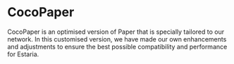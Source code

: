 # CocoPaper

CocoPaper is an optimised version of Paper that is specially tailored to our network. In this customised version, we have made our own enhancements and adjustments to ensure the best possible compatibility and performance for Estaria.
